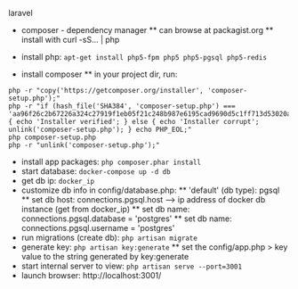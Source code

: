 laravel
* composer - dependency manager
** can browse at packagist.org
** install with curl -sS... | php

* install php: `apt-get install php5-fpm php5 php5-pgsql php5-redis`
* install composer
** in your project dir, run:
```
php -r "copy('https://getcomposer.org/installer', 'composer-setup.php');"
php -r "if (hash_file('SHA384', 'composer-setup.php') === 'aa96f26c2b67226a324c27919f1eb05f21c248b987e6195cad9690d5c1ff713d53020a02ac8c217dbf90a7eacc9d141d') { echo 'Installer verified'; } else { echo 'Installer corrupt'; unlink('composer-setup.php'); } echo PHP_EOL;"
php composer-setup.php
php -r "unlink('composer-setup.php');"
```
* install app packages: `php composer.phar install`
* start database: `docker-compose up -d db`
* get db ip: `docker_ip`
* customize db info in config/database.php:
** 'default' (db type): pgsql
** set db host: connections.pgsql.host  --> ip address of docker db instance (get from docker_ip)
** set db name: connections.pgsql.database = 'postgres'
** set db name: connections.pgsql.username = 'postgres'
* run migrations (create db): `php artisan migrate`
* generate key: `php artisan key:generate`
** set the config/app.php > key value to the string generated by key:generate
* start internal server to view: `php artisan serve --port=3001`
* launch browser: http://localhost:3001/

